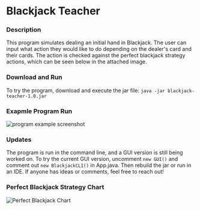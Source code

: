 # Blackjack Teacher

### Description
This program simulates dealing an initial hand in Blackjack. The user can input what action they would like to do depending on the dealer's card and their cards. The action is checked against the perfect blackjack strategy actions, which can be seen below in the attached image.

### Download and Run
To try the program, download and execute the jar file: `java -jar blackjack-teacher-1.0.jar`

### Exapmle Program Run
![program example screenshot](https://i.imgur.com/mSrs3OQ.png)

### Updates
The program is run in the command line, and a GUI version is still being worked on. To try the current GUI version, uncomment `new GUI()` and comment out `new BlackjackCLI()` in App.java. Then rebuild the jar or run in an IDE.
If anyone has ideas or comments, feel free to reach out!

### Perfect Blackjack Strategy Chart
![Perfect Blackjack Chart](https://www.blackjackapprenticeship.com/wp-content/uploads/2018/10/mini-blackjack-strategy-chart.png)
 

